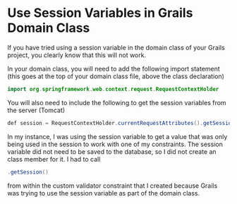 # Use Session Variables in Grails Domain Class

If you have tried using a session variable in the domain class of your Grails project, you clearly know that this will not work. 

In your domain class, you will need to add the following import statement (this goes at the top of your domain class file, above the class declaration)

```java
import org.springframework.web.context.request.RequestContextHolder 
```

You will also need to include the following to get the session variables from the server (Tomcat)

```java
def session = RequestContextHolder.currentRequestAttributes().getSession() 
```

In my instance, I was using the session variable to get a value that was only being used
in the session to work with one of my constraints. The session variable did not need to
be saved to the database, so I did not create an class member for it.  I had to call 
```java
.getSession()
``` 
from within the custom validator constraint that I created because Grails was trying to 
use the session variable as part of the domain class.

